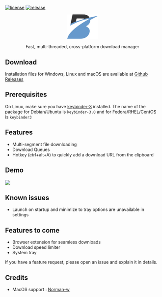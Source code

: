 [![license](https://img.shields.io/github/license/AminBhst/brisk)](https://github.com/AminBhst/brisk/blob/main/LICENSE)
[![release](https://img.shields.io/github/v/release/AminBhst/brisk)](https://github.com/AminBhst/brisk/releases)
<p align="center">
<img width="100" src="assets/icons/logo.png" alt="Brisk">
<p align="center"> Fast, multi-threaded, cross-platform download manager</pal>
</p>

## Download

Installation files for Windows, Linux and macOS are available
at [Github Releases](https://github.com/AminBhst/brisk/releases/)

## Prerequisites
On Linux, make sure you have [keybinder-3](https://github.com/kupferlauncher/keybinder) installed.
 The name of the package for Debian/Ubuntu is ```keybinder-3.0``` and for Fedora/RHEL/CentOS is ```keybinder3```


## Features

- Multi-segment file downloading
- Download Queues
- Hotkey (ctrl+alt+A) to quickly add a download URL from the clipboard

## Demo

<img align="center" src="assets/Brisk-v1.2.0-demo.gif">

## Known issues

- Launch on startup and minimize to tray options are unavailable in settings

## Features to come

- Browser extension for seamless downloads
- Download speed limiter
- System tray

If you have a feature request, please open an issue and explain it in details.

## Credits
- MacOS support : [Norman-w](https://github.com/Norman-w)